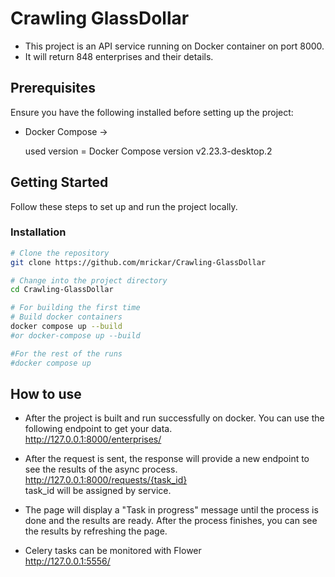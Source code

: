 # Crawling GlassDollar

- This project is an API service running on Docker container on port 8000.
- It will return 848 enterprises and their details.
## Prerequisites

Ensure you have the following installed before setting up the project:

- Docker Compose ->

   used version = Docker Compose version v2.23.3-desktop.2


## Getting Started

Follow these steps to set up and run the project locally.

### Installation

```bash
# Clone the repository
git clone https://github.com/mrickar/Crawling-GlassDollar

# Change into the project directory
cd Crawling-GlassDollar

# For building the first time
# Build docker containers
docker compose up --build 
#or docker-compose up --build

#For the rest of the runs
#docker compose up

```
## How to use

- After the project is built and run successfully on docker. You can use the following endpoint to get your data.<br>
http://127.0.0.1:8000/enterprises/

- After the request is sent, the response will provide a new endpoint to see the results of the async process.<br>
http://127.0.0.1:8000/requests/{task_id} <br>
task_id will be assigned by service.

- The page will display a "Task in progress" message until the process is done and the results are ready. After the process finishes, you can see the results by refreshing the page.
  
- Celery tasks can be monitored with Flower<br>
http://127.0.0.1:5556/
